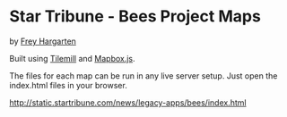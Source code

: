 Star Tribune - Bees Project Maps
================

by [Frey Hargarten](https://github.com/jeffhargarten)

Built using [Tilemill](https://github.com/mapbox/tilemill) and [Mapbox.js](https://www.mapbox.com/mapbox.js/api/v2.2.2/).

The files for each map can be run in any live server setup. Just open the index.html files in your browser.

http://static.startribune.com/news/legacy-apps/bees/index.html